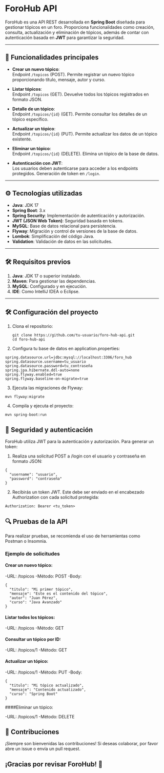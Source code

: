 # ForoHub API

ForoHub es una API REST desarrollada en **Spring Boot** diseñada para gestionar tópicos en un foro. Proporciona funcionalidades como creación, consulta, actualización y eliminación de tópicos, además de contar con autenticación basada en **JWT** para garantizar la seguridad.

---

## 🚀 Funcionalidades principales

- **Crear un nuevo tópico**:  
  Endpoint `/topicos` (POST). Permite registrar un nuevo tópico proporcionando título, mensaje, autor y curso.

- **Listar tópicos**:  
  Endpoint `/topicos` (GET). Devuelve todos los tópicos registrados en formato JSON.

- **Detalle de un tópico**:  
  Endpoint `/topicos/{id}` (GET). Permite consultar los detalles de un tópico específico.

- **Actualizar un tópico**:  
  Endpoint `/topicos/{id}` (PUT). Permite actualizar los datos de un tópico existente.

- **Eliminar un tópico**:  
  Endpoint `/topicos/{id}` (DELETE). Elimina un tópico de la base de datos.

- **Autenticación con JWT**:  
  Los usuarios deben autenticarse para acceder a los endpoints protegidos. Generación de token en `/login`.

---

## ⚙️ Tecnologías utilizadas

- **Java**: JDK 17
- **Spring Boot**: 3.x
- **Spring Security**: Implementación de autenticación y autorización.
- **JWT (JSON Web Token)**: Seguridad basada en tokens.
- **MySQL**: Base de datos relacional para persistencia.
- **Flyway**: Migración y control de versiones de la base de datos.
- **Lombok**: Simplificación del código Java.
- **Validation**: Validación de datos en las solicitudes.

---

## 🛠️ Requisitos previos

1. **Java**: JDK 17 o superior instalado.
2. **Maven**: Para gestionar las dependencias.
3. **MySQL**: Configurado y en ejecución.
4. **IDE**: Como IntelliJ IDEA o Eclipse.

---

## 🛠️ Configuración del proyecto

1. Clona el repositorio:
   ~~~
   git clone https://github.com/tu-usuario/foro-hub-api.git
   cd foro-hub-api
   ~~~
   
2. Configura tu base de datos en application.properties:

~~~
spring.datasource.url=jdbc:mysql://localhost:3306/foro_hub
spring.datasource.username=tu_usuario
spring.datasource.password=tu_contraseña
spring.jpa.hibernate.ddl-auto=none
spring.flyway.enabled=true
spring.flyway.baseline-on-migrate=true
~~~
3. Ejecuta las migraciones de Flyway:
~~~
mvn flyway:migrate
~~~

4. Compila y ejecuta el proyecto:
~~~
mvn spring-boot:run
~~~

## 🔑 Seguridad y autenticación

ForoHub utiliza JWT para la autenticación y autorización. Para generar un token:

1. Realiza una solicitud POST a /login con el usuario y contraseña en formato JSON:
~~~
{
  "username": "usuario",
  "password": "contraseña"
}
~~~

2. Recibirás un token JWT. Este debe ser enviado en el encabezado Authorization con cada solicitud protegida:
~~~
Authorization: Bearer <tu_token>
~~~

## 🔍 Pruebas de la API

Para realizar pruebas, se recomienda el uso de herramientas como Postman o Insomnia.

### Ejemplo de solicitudes
#### Crear un nuevo tópico:
-URL: /topicos
-Método: POST
-Body:
~~~
{
  "titulo": "Mi primer tópico",
  "mensaje": "Este es el contenido del tópico",
  "autor": "Juan Pérez",
  "curso": "Java Avanzado"
}
~~~

#### Listar todos los tópicos:
-URL: /topicos
-Método: GET

#### Consultar un tópico por ID:
-URL: /topicos/1
-Método: GET

#### Actualizar un tópico:
-URL: /topicos/1
-Método: PUT
-Body:
~~~
{
  "titulo": "Mi tópico actualizado",
  "mensaje": "Contenido actualizado",
  "curso": "Spring Boot"
}
~~~

####Eliminar un tópico:

-URL: /topicos/1
-Método: DELETE

## 🤝 Contribuciones
¡Siempre son bienvenidas las contribuciones! Si deseas colaborar, por favor abre un issue o envía un pull request.



## ¡Gracias por revisar ForoHub! 🚀
